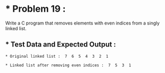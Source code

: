 # * Problem 19 :

Write a C program that removes elements with even indices from a singly linked list.

## * Test Data and Expected Output :

    * Original linked list :  7  6  5  4  3  2  1
    
    * Linked list after removing even indices :  7  5  3  1
